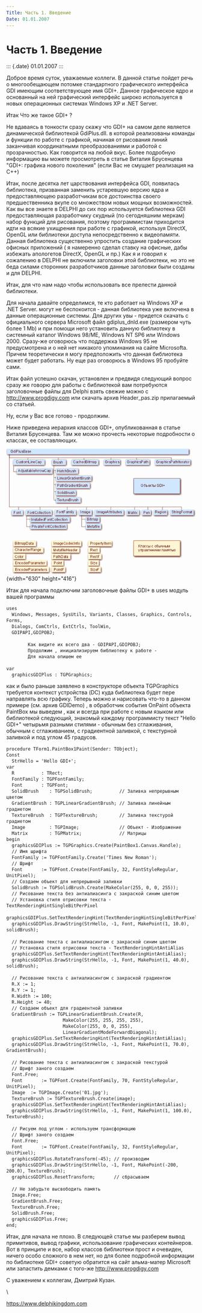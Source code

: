```yaml
---
Title: Часть 1. Введение
Date: 01.01.2007
---
```



Часть 1. Введение
=================

::: {.date}
01.01.2007
:::

Доброе время суток, уважаемые коллеги. В данной статье пойдет речь о
многообещающем потомке стандартного графического интерфейса GDI имеющим
соответствующее имя GDI+. Данное графическое ядро и основанный на ней
графический интерфейс широко используется в новых операционных системах
Windows XP и .NET Server.

Итак Что же такое GDI+ ?

Не вдаваясь в тонкости сразу скажу что GDI+ на самом деле является
динамической библиотекой GdiPlus.dll. в которой реализованы команды и
функции по работе с графикой, начиная от рисования линий заканчивая
координатными преобразованиями и работой с прозрачностью. Как говорится
на любой вкус. Более подробную информацию вы можете просмотреть в статье
Виталия Брусенцева \"GDI+: графика нового поколения\" (если Вас не
смущает реализация на C++)

Итак, после десятка лет царствования интерфейса GDI, появилась
библиотека, призванная заменить устаревшую версию ядра и предоставляющею
разработчикам все достоинства своего предшественника вкупе со множеством
новых мощных возможностей. Как вы все знаете в DELPHI до сих пор
используется библиотека GDI предоставляющая разработчику скудный (по
сегодняшним меркам) набор функций для рисования, поэтому программистам
приходится идти на всякие ухищрения при работе с графикой, используя
DirectX, OpenGL или библиотеки доступа непосредственно к видеопамяти.
Данная библиотека существенно упростить создание графических офисных
приложений ( я намеренно сделал ставку на офисные, дабы избежать
апологетов DirectX, OpenGL и пр.) Как я и говорил к сожалению в DELPHI
не включили заголовки этой библиотеки, но это не беда силами сторонних
разработчиков данные заголовки были созданы и для DELPHI.

Итак, для что нам надо чтобы использовать все прелести данной
библиотеки.

Для начала давайте определимся, те кто работает на Windows XP и .NET
Server. могут не беспокоится - данная библиотека уже включена в данные
операционные системы. Для других увы - придется скачать с официального
сервера Microsoft файл gdiplus\_dnld.exe (размером чуть более 1 Mb) и
при помощи него установить данную библиотеку в системный каталог Windows
98/ME, Windows NT SP6 или Windows 2000. Сразу-же оговорюсь что поддержка
Windows 95 не предусмотрена и о ней нет никакого упоминания на сайте
Microsoftа. Причем теоретически я могу предположить что данная
библиотека может будет работать. Ну еще раз оговорюсь в Windows 95
пробуйте сами.

Итак файл успешно скачан, установлен и предвидя следующий вопрос сразу
же говорю для работы с библиотекой вам потребуются заголовочные файлы
для Delphi взять свежие можно с http://www.progdigy.com или скачать
архив Header\_pas.zip прилагаемый со статьей.

Ну, если у Вас все готово - продолжим.

Ниже приведена иерархия классов GDI+, опубликованная в статье Виталия
Брусенцева. Там же можно прочесть некоторые подробности о классах, ее
составляющих.

![clip0268](/pic/clip0268.gif){width="630" height="416"}

Итак для начала подключим заголовочные файлы GDI+ в uses модуль вашей
программы

    uses
      Windows, Messages, SysUtils, Variants, Classes, Graphics, Controls, Forms,
      Dialogs, ComCtrls, ExtCtrls, ToolWin,
      GDIPAPI,GDIPOBJ;
     
            Как видите их всего два - GDIPAPI,GDIPOBJ;
            Продолжим , инициализируем библиотеку к работе -
            Для начала опишем ее
     
    var
      graphicsGDIPlus : TGPGraphics;

как и было раньше заявлено в конструкторе объекта TGPGraphics требуется
контекст устройства (DC) куда библиотека будет пере направлять всю
графику. Теперь можно и нарисовать что-то в данном примере (см. архив
GDIDemo) , в обработчик события OnPaint объекта PaintBox мы выведем ,
как и всегда при работе с новым языком или библиотекой следующий,
знакомый каждому программисту текст \"Hello GDI+\" четырьмя разными
стилями - обычным без сглаживания, обычным с сглаживанием, с градиентной
заливкой, с текстурной заливкой и под углом 45 градусов.

    procedure TForm1.PaintBox1Paint(Sender: TObject);
    Const
      StrHello = 'Hello GDI+';
    var
      R          : TRect;
      FontFamily : TGPFontFamily;
      Font       : TGPFont;
      SolidBrush    : TGPSolidBrush;          // Заливка непрерывным цветом
      GradientBrush : TGPLinearGradientBrush; // Заливка линейным градиетом
      TextureBrush  : TGPTextureBrush;        // Заливка текстурой градиетом
      Image         : TGPImage;               // Объект - Изображение
      Matrix        : TGPMatrix;              // Матрицы
    begin
      graphicsGDIPlus := TGPGraphics.Create(PaintBox1.Canvas.Handle);
      // Имя шрифта
      FontFamily := TGPFontFamily.Create('Times New Roman');
      // Шрифт
      Font       := TGPFont.Create(FontFamily, 32, FontStyleRegular, UnitPixel);
      // Создаем объект для непрерывной заливки
      SolidBrush := TGPSolidBrush.Create(MakeColor(255, 0, 0, 255));
      // Рисование текста без антиалиасинга с закраской синим цветом
      // Установка стиля отрисовки текста - TextRenderingHintSingleBitPerPixel
      graphicsGDIPlus.SetTextRenderingHint(TextRenderingHintSingleBitPerPixel);
      graphicsGDIPlus.DrawString(StrHello, -1, Font, MakePoint(1, 10.0), solidBrush);
     
      // Рисование текста c антиалиасингом с закраской синим цветом
      // Установка стиля отрисовки текста - TextRenderingHintAntiAlias
      graphicsGDIPlus.SetTextRenderingHint(TextRenderingHintAntiAlias);
      graphicsGDIPlus.DrawString(StrHello, -1, Font, MakePoint(1, 40.0), solidBrush);
     
      // Рисование текста c антиалиасингом с закраской градиентом
      R.X := 1;
      R.Y := 1;
      R.Width := 100;
      R.Height := 40;
      // Создаем объект для градиентной заливки
      GradientBrush := TGPLinearGradientBrush.Create(R,
                         MakeColor(255, 255, 255, 255),
                         MakeColor(255, 0, 0, 255),
                         LinearGradientModeForwardDiagonal);
      graphicsGDIPlus.SetTextRenderingHint(TextRenderingHintAntiAlias);
      graphicsGDIPlus.DrawString(StrHello, -1, Font, MakePoint(1, 70.0), GradientBrush);
     
      // Рисование текста c антиалиасингом с закраской текстурой
      // Шрифт заного создаем
      Font.Free;
      Font       := TGPFont.Create(FontFamily, 70, FontStyleRegular, UnitPixel);
      Image  := TGPImage.Create('01.jpg');
      TextureBrush := TGPTextureBrush.Create(image);
      graphicsGDIPlus.SetTextRenderingHint(TextRenderingHintAntiAlias);
      graphicsGDIPlus.DrawString(StrHello, -1, Font, MakePoint(1, 100.0), TextureBrush);

      // Рисуем под углом - используем трансформацию
      // Шрифт заного создаем
      Font.Free;
      Font       := TGPFont.Create(FontFamily, 32, FontStyleRegular, UnitPixel);
      graphicsGDIPlus.RotateTransform(-45); // производим
      graphicsGDIPlus.DrawString(StrHello, -1, Font, MakePoint(-200, 200.0), TextureBrush);
      graphicsGDIPlus.ResetTransform;       // сбрасываем
     
      // Не забудьте высвободить память
      Image.Free;
      GradientBrush.Free;
      TextureBrush.Free;
      SolidBrush.Free;
      graphicsGDIPlus.Free;
    end;

Итак, для начала не плохо. В следующей статье мы разберем вывод
примитивов, вывод графики, использование графических контейнеров. Вот в
принципе и все, набор классов библиотеки прост и очевиден, ничего особо
сложного в нем нет, но для более подробной информации по библиотеке GDI+
советую обратится на сайт альма-матер Microsoft или запастить демками с
того-же http://www.progdigy.com

С уважением к коллегам, Дмитрий Кузан.

 \

<https://www.delphikingdom.com>
